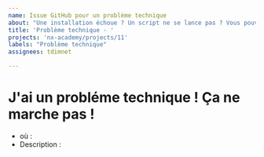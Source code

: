 ```yaml
---
name: Issue GitHub pour un problème technique
about: "Une installation échoue ? Un script ne se lance pas ? Vous pouvez ouvrir cette issue"
title: 'Problème technique - '
projects: 'nx-academy/projects/11'
labels: "Problème technique"
assignees: tdimnet

---
```


# J'ai un probléme technique ! Ça ne marche pas !

- où : 
- Description :  
